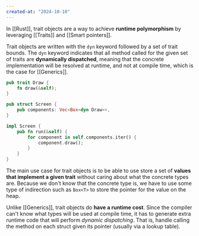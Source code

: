 ```yaml
---
created-at: "2024-10-10"
---
```


In [[Rust]], trait objects are a way to achieve **runtime polymorphism** by leveraging [[Traits]] and [[Smart pointers]].

Trait objects are written with the `dyn` keyword followed by a set of trait bounds. The `dyn` keyword indicates that all method called for the given set of traits are **dynamically dispatched**, meaning that the concrete implementation will be resolved at runtime, and not at compile time, which is the case for [[Generics]].

```rust
pub trait Draw {
    fn draw(&self);
}

pub struct Screen {
    pub components: Vec<Box<dyn Draw>>,
}

impl Screen {
    pub fn run(&self) {
        for component in self.components.iter() {
            component.draw();
        }
    }
}
```

The main use case for trait objects is to be able to use store a set of **values that implement a given trait** without caring about what the concrete types are. Because we don't know that the concrete type is, we have to use some type of indirection such as `Box<T>` to store the pointer for the value on the heap.

Unlike [[Generics]], trait objects do **have a runtime cost**. Since the compiler can't know what types will be used at compile time, it has to generate extra runtime code that will perform _dynamic dispatching_. That is, handle calling the method on each struct given its pointer (usually via a lookup table).
